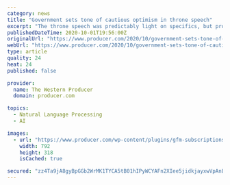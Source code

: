 ```yaml
---
category: news
title: "Government sets tone of cautious optimism in throne speech"
excerpt: "The throne speech was predictably light on specifics, but producers should be cautiously optimistic about most of the ambitious legislative plans laid out"
publishedDateTime: 2020-10-01T19:56:00Z
originalUrl: "https://www.producer.com/2020/10/government-sets-tone-of-cautious-optimism-in-throne-speech/"
webUrl: "https://www.producer.com/2020/10/government-sets-tone-of-cautious-optimism-in-throne-speech/"
type: article
quality: 24
heat: 24
published: false

provider:
  name: The Western Producer
  domain: producer.com

topics:
  - Natural Language Processing
  - AI

images:
  - url: "https://www.producer.com/wp-content/plugins/gfm-subscriptions-popup/includes/uploads/western_producer_logo.png"
    width: 792
    height: 318
    isCached: true

secured: "zz4Ta9jA8gyBpGGb2WrMK1TYCA5tB01hIPyWCYAFn2XIee5jidkjayxwVpAnLdCozjTcoiRlH001dKA2k1uxlHekSnBe15pByv6JcH1eRdgQNfPMNwd/4yaUCsAjmr/RL2BR8KD3BlLNyFBb/ETO9FUnUrpvIgYTktpQCnwj6Alm6KVbiVXWJHcp4/GVrHl3Ds6tbWtboZoAK6PGMNo5lg8PkojXxDb/bCJLIXnGLHszKLaEjkx4LXdZDS9jiyhLeE6GBgxid0YmD9x8uEnd6+pf3ajOzCNz3y7jb2qslAvZEBAGwsWtY4daQBvQ2ZstT5kPmW70qojEO0WWy2EwhMa4dUDEuEa9QDXM0YUrqfw=;gixGt/VPQjmwwJaANN7+BA=="
---
```


